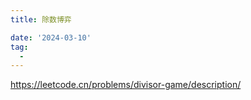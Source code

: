 ```yaml
---
title: 除数博弈

date: '2024-03-10'
tag:
  - 
---
```

<https://leetcode.cn/problems/divisor-game/description/>

